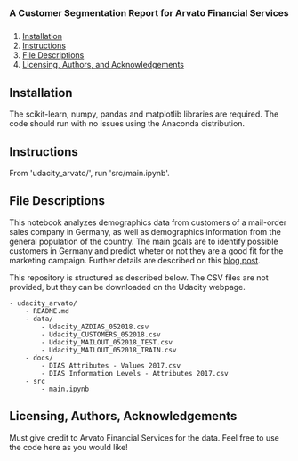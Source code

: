 ##
### A Customer Segmentation Report for Arvato Financial Services
###

1. [Installation](#installation)
2. [Instructions](#instructions)
3. [File Descriptions](#files)
4. [Licensing, Authors, and Acknowledgements](#licensing)

## Installation

The scikit-learn, numpy, pandas and matplotlib libraries are required. The code should run with no issues using the Anaconda distribution.

## Instructions

From 'udacity_arvato/', run 'src/main.ipynb'.

## File Descriptions

This notebook analyzes demographics data from customers of a mail-order sales company in Germany, as well as demographics information from the general population of the country. The main goals are to identify possible customers in Germany and predict wheter or not they are a good fit for the marketing campaign. Further details are described on this [blog post](https://medium.com/@marianalyrasilveira/a-customer-segmentation-report-for-arvato-financial-services-37105303e3fd).

This repository is structured as described below. The CSV files are not provided, but they can be downloaded on the Udacity webpage.

	- udacity_arvato/
		- README.md
		- data/
			- Udacity_AZDIAS_052018.csv
			- Udacity_CUSTOMERS_052018.csv
			- Udacity_MAILOUT_052018_TEST.csv
			- Udacity_MAILOUT_052018_TRAIN.csv
		- docs/
            - DIAS Attributes - Values 2017.csv
            - DIAS Information Levels - Attributes 2017.csv
        - src
            - main.ipynb
 
## Licensing, Authors, Acknowledgements

Must give credit to Arvato Financial Services for the data. Feel free to use the code here as you would like!